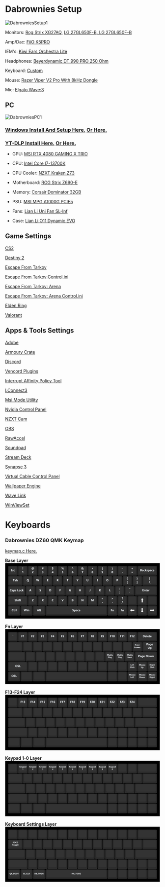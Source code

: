 # Dabrownies Setup

![DabrowniesSetup1](doc/Media/Pictures/DabrowniesSetup1.jpg)

Monitors: [Rog Strix XG27AQ,](https://rog.asus.com/ca-en/monitors/27-to-31-5-inches/rog-strix-xg27aq-model/) [LG 27GL650F-B, LG 27GL650F-B](https://www.lg.com/us/monitors/lg-27gl650f-b-gaming-monitor)

Amp/Dac: [FiiO K5PRO](https://www.fiio.com/k5pro)

IEM's: [Kiwi Ears Orchestra Lite](https://www.linsoul.com/products/kiwi-ears-orchestra-lite)

Headphones: [Beyerdynamic DT 990 PRO 250 Ohm](https://north-america.beyerdynamic.com/p/dt-990-pro)

Keyboard: [Custom](https://github.com/DaRealDabrownie/Dabrownies-Setup/blob/main/README.md#keyboards)

Mouse: [Razer Viper V2 Pro With 8kHz Dongle](https://www.razer.com/ca-en/gaming-mice/razer-viper-v2-pro)

Mic: [Elgato Wave:3](https://www.elgato.com/ca/en/p/wave-3-black)


## PC

![DabrowniesPC1](doc/Media/Pictures/DabrowniesPC1.png)

### [Windows Install And Setup <ins>Here.</ins>](https://www.youtube.com/watch?v=6UQZ5oQg8XA) [<ins>Or Here</ins>.](doc/Media/Videos/ThePerfectWindows11Install.mp4)
### [YT-DLP Install <ins>Here.</ins>](https://www.youtube.com/watch?v=G6sOzBmxrLM) [<ins>Or Here.</ins>](doc/Media/Videos/YT-DLP_Install.mp4)

* GPU: [MSI RTX 4080 GAMING X TRIO](https://www.msi.com/Graphics-Card/GeForce-RTX-4080-16GB-GAMING-X-TRIO)

* CPU: [Intel Core I7-13700K](https://www.intel.com/content/www/us/en/products/sku/230500/intel-core-i713700k-processor-30m-cache-up-to-5-40-ghz/specifications.html)

* CPU Cooler: [NZXT Kraken Z73](https://nzxt.com/en-CA/product/kraken-z73)

* Motherboard: [ROG Strix Z690-E](https://rog.asus.com/ca-en/motherboards/rog-strix/rog-strix-z690-e-gaming-wifi-model/)

* Memory: [Corsair Dominator 32GB](https://www.corsair.com/ca/en/p/memory/cmt32gx5m2b6400c32/dominator-platinum-rgb-32gb-2x16gb-ddr5-dram-6400mhz-c32-memory-kit-black-cmt32gx5m2b6400c32https://www.corsair.com/ca/en/p/memory/cmt32gx5m2b6400c32/dominator-platinum-rgb-32gb-2x16gb-ddr5-dram-6400mhz-c32-memory-kit-black-cmt32gx5m2b6400c32)

* PSU: [MSI MPG A1000G PCIE5](https://www.msi.com/Power-Supply/MPG-A1000G-PCIE5)

* Fans: [Lian Li Uni Fan SL-Inf](https://lian-li.com/product/uni-fan-sl-infinity/?cn-reloaded=1)

* Case: [Lian Li O11 Dynamic EVO](https://lian-li.com/product/o11-dynamic-evo/?cn-reloaded=1%5C%27%5B0%5D)

## Game Settings

[CS2](doc/Games/CS2/CS2Settings.txt)

[Destiny 2](doc/Games/Destiny2/Destiny2Settings.txt)

[Escape From Tarkov](doc/Games/EFT/EFTSettings.txt)

[Escape From Tarkov Control.ini](doc/Games/EFT/Control.ini)

[Escape From Tarkov: Arena](doc/Games/EFTArena/EFTArenaSettings.txt)

[Escape From Tarkov: Arena Control.ini](doc/Games/EFTArena/Control.ini)

[Elden Ring](doc/Games/EldenRing/EldenRingSettings.txt)

[Valorant](doc/Games/Valorant/ValorantSettings.txt)

## Apps & Tools Settings

[Adobe](doc/AppsAndTools/Adobe/Adobe.txt)

[Armoury Crate](doc/AppsAndTools/ArmouryCrate/ArmouryCrateSettings.txt)

[Discord](doc/AppsAndTools/Discord/DiscordSettings.txt)

[Vencord Plugins](doc/AppsAndTools/Discord/VencordPlugins/VencordPlugins.txt)

[Interrupt Affinity Policy Tool](doc/AppsAndTools/InterruptAffinityPolicyTool/CoreAllocation.txt)

[LConnect3](doc/AppsAndTools/LConnect3/LConnect3Settings.txt)

[Msi Mode Utility](doc/AppsAndTools/MsiModeUtility/Screenshot1.png)

[Nvidia Control Panel](doc/AppsAndTools/NvidiaControlPanel/NvidiaControlPanelSettings.txt)

[NZXT Cam](doc/AppsAndTools/NZXTCam/)

[OBS](doc/AppsAndTools/OBS/)

[RawAccel](doc/AppsAndTools/RawAccel/Screenshot1.png)

[Soundpad](doc/AppsAndTools/Soundpad/)

[Stream Deck](doc/AppsAndTools/StreamDeck/)

[Synapse 3](doc/AppsAndTools/Synapse3/RazerViperV2ProSettings.txt)

[Virtual Cable Control Panel](doc/AppsAndTools/VirtualCableControlPanel/Screenshot1.png)

[Wallpaper Engine](doc/AppsAndTools/WallpaperEngine/WallpaperEngineSettings.txt)

[Wave Link](doc/AppsAndTools/WaveLink/)

[WinViewSet](doc/AppsAndTools/WinViewSet/)

# Keyboards

### Dabrownies DZ60 QMK Keymap

[keymap.c Here.](keyboards/dabrownies_dz60/keymap.c)

**Base Layer**
![base layer](keyboards/dabrownies_dz60/doc/%20%20%20%20%20Base_Layer.png)

**Fn Layer**
![Fn Layer](keyboards/dabrownies_dz60/doc/%20%20%20%20Fn_Layer.png)

**F13-F24 Layer**
![F13-F24 Layer](keyboards/dabrownies_dz60/doc/%20%20%20F13-F24_Layer.png)

**Keypad 1-0 Layer**
![Keypad 1-0 Layer](keyboards/dabrownies_dz60/doc/%20%20Keypad_1-0_Layer.png)

**Keyboard Settings Layer**
![Keyboard Settings Layer](keyboards/dabrownies_dz60/doc/%20Keyboard_Settings_Layer.png)
